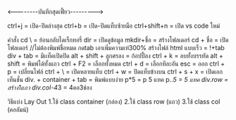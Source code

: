 <--------บันทึกสุดเฟี้ยว--------->

ctrl+j = เปิด-ปิดล่างสุด
ctrl+b = เปิด-ปิดแท็บซ้ายมือ
ctrl+shift+n = เปิด vs code ใหม่

คำสั่ง 
cd \ = ย้อนกลับไดเร็กทอรี่
dir = เปิดดูข้อมูล
mkdir+ชื่อ = สร้างโฟลเดอร์
cd + ชื่อ = เปิดโฟลเดอร์ //ไม่ต้องพิมพ์ชื่อหมด กดtab เอาเพิ่มความเท่300% 
สร้างไฟล์ html แบบเร็ว = !+tab
div + tab = มีเเท็คเปิดปิด
alt + shift + ลูกศรลง = ก้อปปี้ลง
ctrl + k = ลบทั้งบรรทัด
alt + shift = พิมพ์ได้ทั้งแถว
ctrl + F2 = เลือกทั้งหมด
ctrl + d = เลือกทีละอัน
esc = ออก
ctrl + p = เปลี่ยนไฟล์ 
ctrl + \ = เปิดหลายแท็บ
ctrl + w = ปิดแท็บข้างบน
ctrl + s + x = เปิดเอกเท็นชั่น
div. + container + tab = พิมพ์แบบง่าย
p*5 = p 5 แทค
p..*5 = 5 แทค
div.row = สร้าง1แถว
div.col-4*3 = 4คอ3ช่อง

วิธีแบ่ง Lay Out
1.ใช้ class container (กล่อง)
2.ใช้ class row (แถว)
3.ใช้ class col (คอลัมน์)